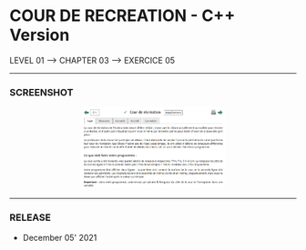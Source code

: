 # COUR DE RECREATION - C++ Version
LEVEL 01 --> CHAPTER 03 --> EXERCICE 05

---
### **SCREENSHOT**

<div align="center">
    <img
        src="https://github.com/Ayckinn/CPP/blob/main/FRANCE_IOI/LEVEL_01/Chapter_03/05_cour_recreation/recreation.png"
        alt="DEMO"
        style="width:50%">
</div>

---
### **RELEASE**

- December 05' 2021